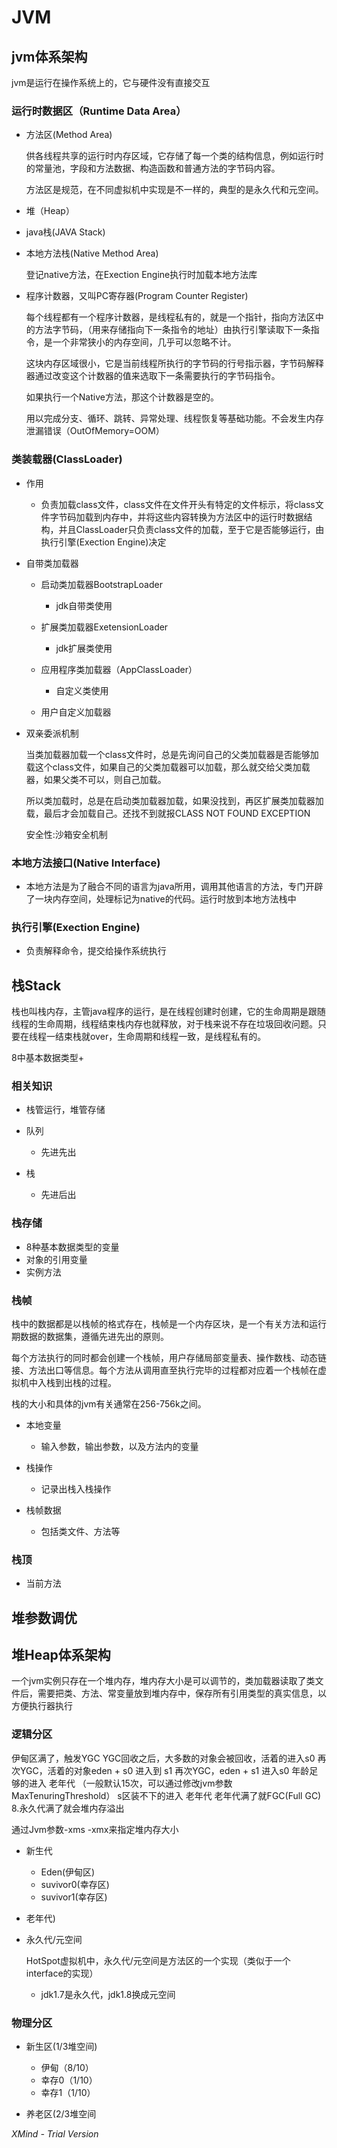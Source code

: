 # JVM

## jvm体系架构

jvm是运行在操作系统上的，它与硬件没有直接交互

### 运行时数据区（Runtime Data Area）

- 方法区(Method Area)

  供各线程共享的运行时内存区域，它存储了每一个类的结构信息，例如运行时的常量池，字段和方法数据、构造函数和普通方法的字节码内容。
  
  方法区是规范，在不同虚拟机中实现是不一样的，典型的是永久代和元空间。

- 堆（Heap）
- java栈(JAVA Stack)
- 本地方法栈(Native Method Area)

  登记native方法，在Exection Engine执行时加载本地方法库

- 程序计数器，又叫PC寄存器(Program Counter Register)

  每个线程都有一个程序计数器，是线程私有的，就是一个指针，指向方法区中的方法字节码，（用来存储指向下一条指令的地址）由执行引擎读取下一条指令，是一个非常狭小的内存空间，几乎可以忽略不计。
  
  这块内存区域很小，它是当前线程所执行的字节码的行号指示器，字节码解释器通过改变这个计数器的值来选取下一条需要执行的字节码指令。
  
  如果执行一个Native方法，那这个计数器是空的。
  
  用以完成分支、循环、跳转、异常处理、线程恢复等基础功能。不会发生内存泄漏错误（OutOfMemory=OOM）

### 类装载器(ClassLoader)

- 作用

	- 负责加载class文件，class文件在文件开头有特定的文件标示，将class文件字节码加载到内存中，并将这些内容转换为方法区中的运行时数据结构，并且ClassLoader只负责class文件的加载，至于它是否能够运行，由执行引擎(Exection Engine)决定

- 自带类加载器

	- 启动类加载器BootstrapLoader

		- jdk自带类使用

	- 扩展类加载器ExetensionLoader

		- jdk扩展类使用

	- 应用程序类加载器（AppClassLoader）

		- 自定义类使用

	- 用户自定义加载器

- 双亲委派机制

  当类加载器加载一个class文件时，总是先询问自己的父类加载器是否能够加载这个class文件，如果自己的父类加载器可以加载，那么就交给父类加载器，如果父类不可以，则自己加载。
  
  所以类加载时，总是在启动类加载器加载，如果没找到，再区扩展类加载器加载，最后才会加载自己。还找不到就报CLASS NOT FOUND EXCEPTION
  
  安全性:沙箱安全机制

### 本地方法接口(Native Interface)

- 本地方法是为了融合不同的语言为java所用，调用其他语言的方法，专门开辟了一块内存空间，处理标记为native的代码。运行时放到本地方法栈中

### 执行引擎(Exection Engine)

- 负责解释命令，提交给操作系统执行

## 栈Stack

栈也叫栈内存，主管java程序的运行，是在线程创建时创建，它的生命周期是跟随线程的生命周期，线程结束栈内存也就释放，对于栈来说不存在垃圾回收问题。只要在线程一结束栈就over，生命周期和线程一致，是线程私有的。

8中基本数据类型+

### 相关知识

- 栈管运行，堆管存储
- 队列

	- 先进先出

- 栈

	- 先进后出

### 栈存储

- 8种基本数据类型的变量
- 对象的引用变量
- 实例方法

### 栈帧

栈中的数据都是以栈帧的格式存在，栈帧是一个内存区块，是一个有关方法和运行期数据的数据集，遵循先进先出的原则。

每个方法执行的同时都会创建一个栈帧，用户存储局部变量表、操作数栈、动态链接、方法出口等信息。每个方法从调用直至执行完毕的过程都对应着一个栈帧在虚拟机中入栈到出栈的过程。

栈的大小和具体的jvm有关通常在256-756k之间。

- 本地变量

	- 输入参数，输出参数，以及方法内的变量

- 栈操作

	- 记录出栈入栈操作

- 栈帧数据

	- 包括类文件、方法等

### 栈顶

- 当前方法

## 堆参数调优

## 堆Heap体系架构

一个jvm实例只存在一个堆内存，堆内存大小是可以调节的，类加载器读取了类文件后，需要把类、方法、常变量放到堆内存中，保存所有引用类型的真实信息，以方便执行器执行

### 逻辑分区

伊甸区满了，触发YGC
YGC回收之后，大多数的对象会被回收，活着的进入s0
再次YGC，活着的对象eden + s0 进入到 s1
再次YGC，eden + s1 进入s0
年龄足够的进入 老年代 （一般默认15次，可以通过修改jvm参数MaxTenuringThreshold）
s区装不下的进入 老年代
老年代满了就FGC(Full GC)
   8.永久代满了就会堆内存溢出

通过Jvm参数-xms -xmx来指定堆内存大小

- 新生代

	- Eden(伊甸区)
	- suvivor0(幸存区)
	- suvivor1(幸存区)

- 老年代)
- 永久代/元空间

  HotSpot虚拟机中，永久代/元空间是方法区的一个实现（类似于一个interface的实现）

	- jdk1.7是永久代，jdk1.8换成元空间

### 物理分区

- 新生区(1/3堆空间)

	- 伊甸（8/10）
	- 幸存0（1/10）
	- 幸存1（1/10）

- 养老区(2/3堆空间

*XMind - Trial Version*